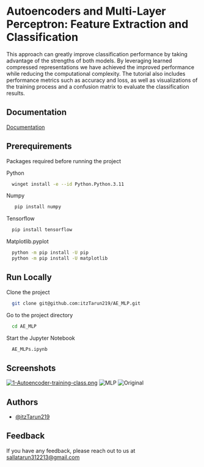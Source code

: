 
# Autoencoders and Multi-Layer Perceptron: Feature Extraction and Classification

This approach can greatly improve classification performance by taking advantage of the strengths of both models. By leveraging learned compressed representations we have achieved the improved performance while reducing the computational complexity. The tutorial also includes performance metrics such as accuracy and loss, as well as visualizations of the training process and a confusion matrix to evaluate the classification results.



## Documentation

[Documentation](https://docs.google.com/document/d/1gi2rwSahKDBBsWv27QHUI0bqk_AhwOEhO8hXWZy-O-s/edit?usp=sharing)


## Prerequirements

Packages required before running the project

Python
```bash
  winget install -e --id Python.Python.3.11
```

Numpy
```bash
   pip install numpy
```

Tensorflow
```bash
  pip install tensorflow
```

Matplotlib.pyplot
```bash
  python -m pip install -U pip
  python -m pip install -U matplotlib
```


## Run Locally

Clone the project

```bash
  git clone git@github.com:itzTarun219/AE_MLP.git
```

Go to the project directory

```bash
  cd AE_MLP
```

Start the Jupyter Notebook

```bash
  AE_MLPs.ipynb
```


## Screenshots

[![1-Autoencoder-training-class.png](https://i.postimg.cc/Kj5nT0qR/1-Autoencoder-training-class.png)](https://postimg.cc/XBpGSk0b)
![MLP](https://i.postimg.cc/RVX7VbJY/2-MLP-Training-accuracy.png)
![Original](https://i.postimg.cc/pLSKKhZY/Original-and-predicted-values.png)

## Authors

- [@itzTarun219](https://github.com/itzTarun219)


## Feedback

If you have any feedback, please reach out to us at sallatarun312213@gmail.com


